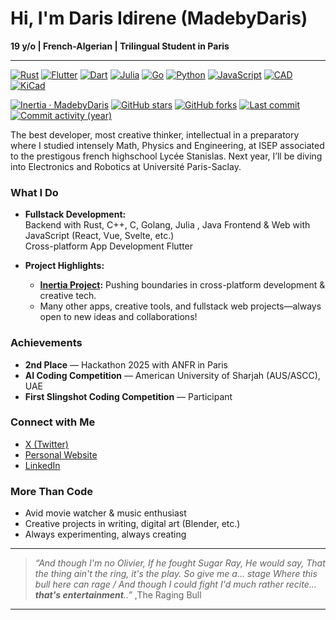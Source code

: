 # Hi, I'm Daris Idirene (MadebyDaris)

**19 y/o | French-Algerian | Trilingual Student in Paris**

---
<!-- ====== Tech / Tools ====== -->
[![Rust](https://img.shields.io/badge/Rust-000000?style=for-the-badge&logo=rust&logoColor=white)](https://www.rust-lang.org/)
[![Flutter](https://img.shields.io/badge/Flutter-02569B?style=for-the-badge&logo=flutter&logoColor=white)](https://flutter.dev/)
[![Dart](https://img.shields.io/badge/Dart-0175C2?style=for-the-badge&logo=dart&logoColor=white)](https://dart.dev/)
[![Julia](https://img.shields.io/badge/Julia-8A4AFF?style=for-the-badge&logo=julia&logoColor=white)](https://julialang.org/)
[![Go](https://img.shields.io/badge/Go-00ADD8?style=for-the-badge&logo=go&logoColor=white)](https://golang.org/)
[![Python](https://img.shields.io/badge/Python-3776AB?style=for-the-badge&logo=python&logoColor=white)](https://www.python.org/)
[![JavaScript](https://img.shields.io/badge/JavaScript-F7DF1E?style=for-the-badge&logo=javascript&logoColor=black)](https://developer.mozilla.org/en-US/docs/Web/JavaScript)
[![CAD](https://img.shields.io/badge/CAD-F2F2F2?style=for-the-badge&logo=autodesk&logoColor=black)](https://www.autodesk.com/) <!-- generic CAD badge -->
[![KiCad](https://img.shields.io/badge/KiCad-FF6A00?style=for-the-badge&logo=kicad&logoColor=white)](https://kicad.org/)

[![Inertia · MadebyDaris](https://img.shields.io/badge/Inertia-MadebyDaris-blue?style=for-the-badge&logo=github&logoColor=white)](https://github.com/MadebyDaris/Inertia)
[![GitHub stars](https://img.shields.io/github/stars/MadebyDaris/Inertia?style=for-the-badge&logo=github)](https://github.com/MadebyDaris/Inertia/stargazers)
[![GitHub forks](https://img.shields.io/github/forks/MadebyDaris/Inertia?style=for-the-badge&logo=github)](https://github.com/MadebyDaris/Inertia/network/members)
[![Last commit](https://img.shields.io/github/last-commit/MadebyDaris/Inertia?style=for-the-badge&logo=github)](https://github.com/MadebyDaris/Inertia/commits)
[![Commit activity (year)](https://img.shields.io/github/commit-activity/y/MadebyDaris/Inertia?style=for-the-badge&logo=github)](https://github.com/MadebyDaris/Inertia/graphs/commit-activity)

The best developer, most creative thinker, intellectual in a preparatory where I studied intensely Math, Physics and Engineering, at ISEP associated to the prestigous french highschool Lycée Stanislas. Next year, I’ll be diving into Electronics and Robotics at Université Paris-Saclay.

### What I Do

- **Fullstack Development:**  
  Backend with Rust, C++, C, Golang, Julia , Java
  Frontend & Web with JavaScript (React, Vue, Svelte, etc.)  
  Cross-platform App Development Flutter

- **Project Highlights:**  
  - **[Inertia Project](https://github.com/MadebyDaris/Inertia):** Pushing boundaries in cross-platform development & creative tech.
  - Many other apps, creative tools, and fullstack web projects—always open to new ideas and collaborations!

### Achievements

- **2nd Place** — Hackathon 2025 with ANFR in Paris
- **AI Coding Competition** — American University of Sharjah (AUS/ASCC), UAE
- **First Slingshot Coding Competition** — Participant

### Connect with Me

- [X (Twitter)](https://x.com/ByDaris)
- [Personal Website](https://madebydaris.github.io/)
- [LinkedIn](https://www.linkedin.com/in/daris-idirene-661a66341/)

### More Than Code

- Avid movie watcher & music enthusiast
- Creative projects in writing, digital art (Blender, etc.)
- Always experimenting, always creating

---

> _“And though I'm no Olivier, If he fought Sugar Ray, He would say, That the thing ain't the ring, it's the play. So give me a... stage Where this bull here can rage / And though I could fight I'd much rather recite... **that's entertainment**..”_
,The Raging Bull
---

